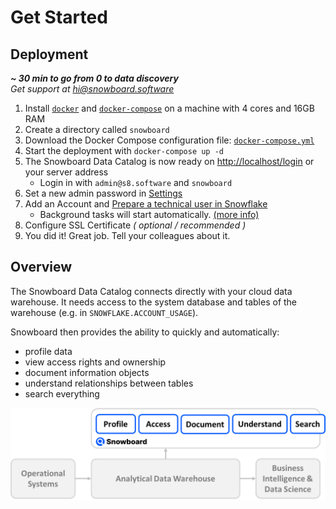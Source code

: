 Get Started
===========

## Deployment
***~ 30 min to go from 0 to data discovery***  <br>
*Get support at [hi@snowboard.software](mailto:hi@snowboard.software)*

1. Install [`docker`](https://docs.docker.com/engine/install/) and [`docker-compose`](https://docs.docker.com/compose/install/) on a machine with 4 cores and 16GB RAM
2. Create a directory called `snowboard`
3. Download the Docker Compose configuration file: [`docker-compose.yml`](https://raw.githubusercontent.com/zurferr/snowboard_software/main/docs/docker-compose.yml "Download file")
4. Start the deployment with `docker-compose up -d`
5. The Snowboard Data Catalog is now ready on [http://localhost/login](http://localhost/login) or your server address
    - Login in with `admin@s8.software` and `snowboard`
6. Set a new admin password in [Settings](http://localhost/settings#Users)
7. Add an Account and [Prepare a technical user in Snowflake](snowflake_connection.md)
    - Background tasks will start automatically. [(more info)](background_tasks.md)
8. Configure SSL Certificate _( optional / recommended )_
9. You did it! Great job. Tell your colleagues about it. 


## Overview

The Snowboard Data Catalog connects directly with your cloud data warehouse.
It needs access to the system database and tables of the warehouse (e.g. in `SNOWFLAKE.ACCOUNT_USAGE`).

Snowboard then provides the ability to quickly and automatically: 
- profile data
- view access rights and ownership
- document information objects 
- understand relationships between tables
- search everything

![System Architecture](_static/overview.png)